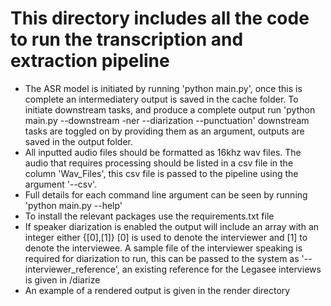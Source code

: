 # This directory includes all the code to run the transcription and extraction pipeline
- The ASR model is initiated by running 'python main.py', once this is complete an intermediatery output is saved in the cache folder. To initiate downstream tasks, and produce a complete output run 'python main.py --downstream -ner --diarization --punctuation' downstream tasks are toggled on by providing them as an argument, outputs are saved in the output folder.
- All inputted audio files should be formatted as 16khz wav files. The audio that requires processing should be listed in a csv file in the column 'Wav_Files', this csv file is passed to the pipeline using the argument '--csv'.
- Full details for each command line argument can be seen by running 'python main.py --help'
- To install the relevant packages use the requirements.txt file 
- If speaker diarization is enabled the output will include an array with an integer either {[0],[1]} [0] is used to denote the interviewer and [1] to denote the interviewee. A sample file of the interviewer speaking is required for diarization to run, this can be passed to the system as '--interviewer_reference', an existing reference for the Legasee interviews is given in /diarize
- An example of a rendered output is given in the render directory
